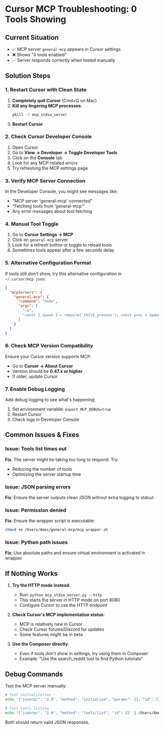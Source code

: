 # Cursor MCP Troubleshooting: 0 Tools Showing

## Current Situation
- ✅ MCP server `general-mcp` appears in Cursor settings
- ❌ Shows "0 tools enabled"
- ✅ Server responds correctly when tested manually

## Solution Steps

### 1. Restart Cursor with Clean State
1. **Completely quit Cursor** (Cmd+Q on Mac)
2. **Kill any lingering MCP processes**:
   ```bash
   pkill -f mcp_stdio_server
   ```
3. **Restart Cursor**

### 2. Check Cursor Developer Console
1. Open Cursor
2. Go to **View → Developer → Toggle Developer Tools**
3. Click on the **Console** tab
4. Look for any MCP-related errors
5. Try refreshing the MCP settings page

### 3. Verify MCP Server Connection
In the Developer Console, you might see messages like:
- "MCP server 'general-mcp' connected"
- "Fetching tools from 'general-mcp'"
- Any error messages about tool fetching

### 4. Manual Tool Toggle
1. Go to **Cursor Settings → MCP**
2. Click on `general-mcp` server
3. Look for a refresh button or toggle to reload tools
4. Sometimes tools appear after a few seconds delay

### 5. Alternative Configuration Format
If tools still don't show, try this alternative configuration in `~/.cursor/mcp.json`:

```json
{
  "mcpServers": {
    "general-mcp": {
      "command": "node",
      "args": [
        "-e",
        "const { spawn } = require('child_process'); const proc = spawn('/Users/Amos/general-mcp/venv/bin/python', ['-u', '/Users/Amos/general-mcp/mcp_stdio_server.py']); proc.stdout.pipe(process.stdout); proc.stderr.pipe(process.stderr); process.stdin.pipe(proc.stdin);"
      ]
    }
  }
}
```

### 6. Check MCP Version Compatibility
Ensure your Cursor version supports MCP:
- Go to **Cursor → About Cursor**
- Version should be **0.47.x or higher**
- If older, update Cursor

### 7. Enable Debug Logging
Add debug logging to see what's happening:
1. Set environment variable: `export MCP_DEBUG=true`
2. Restart Cursor
3. Check logs in Developer Console

## Common Issues & Fixes

### Issue: Tools list times out
**Fix**: The server might be taking too long to respond. Try:
- Reducing the number of tools
- Optimizing the server startup time

### Issue: JSON parsing errors
**Fix**: Ensure the server outputs clean JSON without extra logging to stdout

### Issue: Permission denied
**Fix**: Ensure the wrapper script is executable:
```bash
chmod +x /Users/Amos/general-mcp/mcp_wrapper.sh
```

### Issue: Python path issues
**Fix**: Use absolute paths and ensure virtual environment is activated in wrapper

## If Nothing Works

1. **Try the HTTP mode instead**:
   - Run: `python mcp_stdio_server.py --http`
   - This starts the server in HTTP mode on port 8080
   - Configure Cursor to use the HTTP endpoint

2. **Check Cursor's MCP implementation status**:
   - MCP is relatively new in Cursor
   - Check Cursor forums/Discord for updates
   - Some features might be in beta

3. **Use the Composer directly**:
   - Even if tools don't show in settings, try using them in Composer
   - Example: "Use the search_reddit tool to find Python tutorials"

## Debug Commands

Test the MCP server manually:
```bash
# Test initialization
echo '{"jsonrpc": "2.0", "method": "initialize", "params": {}, "id": 1}' | /Users/Amos/general-mcp/mcp_wrapper.sh

# Test tools listing
echo '{"jsonrpc": "2.0", "method": "tools/list", "id": 2}' | /Users/Amos/general-mcp/mcp_wrapper.sh
```

Both should return valid JSON responses. 